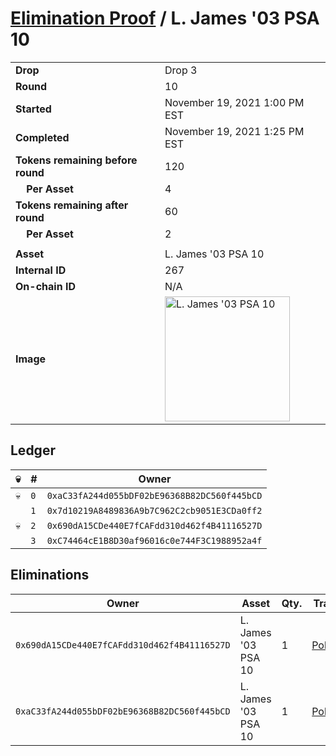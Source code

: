 # [Elimination Proof](./readme.md) / L. James &#039;03 PSA 10

|||
|---|---|
| **Drop** | Drop 3 |
| **Round** | 10 |
| **Started** | November 19, 2021 1:00 PM EST |
| **Completed** | November 19, 2021 1:25 PM EST |
| **Tokens remaining before round** | 120 |
| **&nbsp;&nbsp;&nbsp;&nbsp;Per Asset** | 4 |
| **Tokens remaining after round** | 60 |
| **&nbsp;&nbsp;&nbsp;&nbsp;Per Asset** | 2 |
| | |
| **Asset** | L. James &#039;03 PSA 10 |
| **Internal ID** | 267 |
| **On-chain ID** | N/A |
| **Image** | <img src="https://tcdn.blokpax.com/94d9199b-dc69-4c01-8613-566517e94127/4780ad94e78c2c133a9b2f39804de11f08e748f191c7e3eb5026528d8d0f4f6e.jpg" height="200" alt="L. James &#039;03 PSA 10" /> |

## Ledger

| 💀 | # | Owner |
| --- | --- | --- |
| 💀 | `0` | `0xaC33fA244d055bDF02bE96368B82DC560f445bCD` |
|  | `1` | `0x7d10219A8489836A9b7C962C2cb9051E3CDa0ff2` |
| 💀 | `2` | `0x690dA15CDe440E7fCAFdd310d462f4B41116527D` |
|  | `3` | `0xC74464cE1B8D30af96016c0e744F3C1988952a4f` |


## Eliminations

| Owner | Asset | Qty. | Transaction |
| --- | --- | --- | --- |
| `0x690dA15CDe440E7fCAFdd310d462f4B41116527D` | L. James '03 PSA 10 | 1 | [Polygonscan](https://polygonscan.com/tx/0xb02928f048eabdd58ed0edfadbb0d9efcc351873e355e6acba9549aa6e3f01c8) |
| `0xaC33fA244d055bDF02bE96368B82DC560f445bCD` | L. James '03 PSA 10 | 1 | [Polygonscan](https://polygonscan.com/tx/0x0343feebebd8bd307babde7dc6b721662d61c3fc7664e1ccb76408133d753180) |
